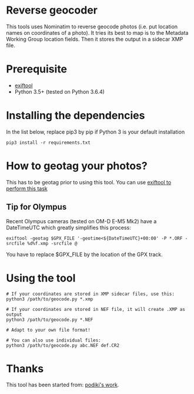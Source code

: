 # Reverse geocoder

This tools uses Nominatim to reverse geocode photos (i.e. put location names on coordinates of a photo). It tries its best to map is to the Metadata Working Group location fields. Then it stores the output in a sidecar XMP file.

# Prerequisite
* [exiftool](https://sno.phy.queensu.ca/~phil/exiftool/)
* Python 3.5+ (tested on Python 3.6.4)

# Installing the dependencies
In the list below, replace pip3 by pip if Python 3 is your default installation

```
pip3 install -r requirements.txt
```

# How to geotag your photos?
This has to be geotag prior to using this tool. You can use [exiftool to perform this task](https://sno.phy.queensu.ca/~phil/exiftool/geotag.html)

## Tip for Olympus
Recent Olympus cameras (tested on OM-D E-M5 Mk2) have a DateTimeUTC which greatly simplifies this process:
```
exiftool -geotag $GPX_FILE '-geotime<${DateTimeUTC}+00:00' -P *.ORF -srcfile %d%f.xmp -srcfile @
```
You have to replace $GPX_FILE by the location of the GPX track.

# Using the tool
```
# If your coordinates are stored in XMP sidecar files, use this:
python3 /path/to/geocode.py *.xmp

# If your coordinates are stored in NEF file, it will create .XMP as output
python3 /path/to/geocode.py *.NEF

# Adapt to your own file format!

# You can also use individual files:
python3 /path/to/geocode.py abc.NEF def.CR2
```

# Thanks
This tool has been started from: [podiki's work](https://github.com/podiki/reverse_geo).
